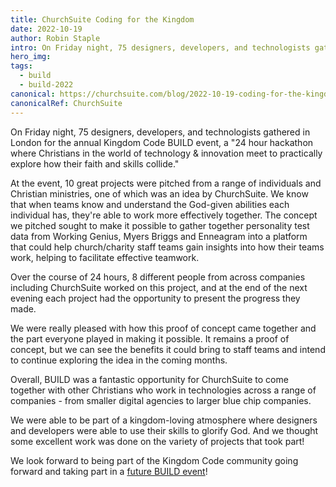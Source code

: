 ```yaml
---
title: ChurchSuite Coding for the Kingdom
date: 2022-10-19
author: Robin Staple
intro: On Friday night, 75 designers, developers, and technologists gathered in London for the annual Kingdom Code BUILD event, a "24 hour hackathon where Christians in the world of technology & innovation meet to practically explore how their faith and skills collide."
hero_img:
tags:
  - build
  - build-2022
canonical: https://churchsuite.com/blog/2022-10-19-coding-for-the-kingdom/
canonicalRef: ChurchSuite
---
```


On Friday night, 75 designers, developers, and technologists gathered in London for the annual Kingdom Code BUILD event, a "24 hour hackathon where Christians in the world of technology & innovation meet to practically explore how their faith and skills collide."

At the event, 10 great projects were pitched from a range of individuals and Christian ministries, one of which was an idea by ChurchSuite. We know that when teams know and understand the God-given abilities each individual has, they're able to work more effectively together. The concept we pitched sought to make it possible to gather together personality test data from Working Genius, Myers Briggs and Enneagram into a platform that could help church/charity staff teams gain insights into how their teams work, helping to facilitate effective teamwork.

Over the course of 24 hours, 8 different people from across companies including ChurchSuite worked on this project, and at the end of the next evening each project had the opportunity to present the progress they made.

We were really pleased with how this proof of concept came together and the part everyone played in making it possible. It remains a proof of concept, but we can see the benefits it could bring to staff teams and intend to continue exploring the idea in the coming months.

Overall, BUILD was a fantastic opportunity for ChurchSuite to come together with other Christians who work in technologies across a range of companies - from smaller digital agencies to larger blue chip companies.

We were able to be part of a kingdom-loving atmosphere where designers and developers were able to use their skills to glorify God. And we thought some excellent work was done on the variety of projects that took part!

We look forward to being part of the Kingdom Code community going forward and taking part in a [future BUILD event](/build)!
